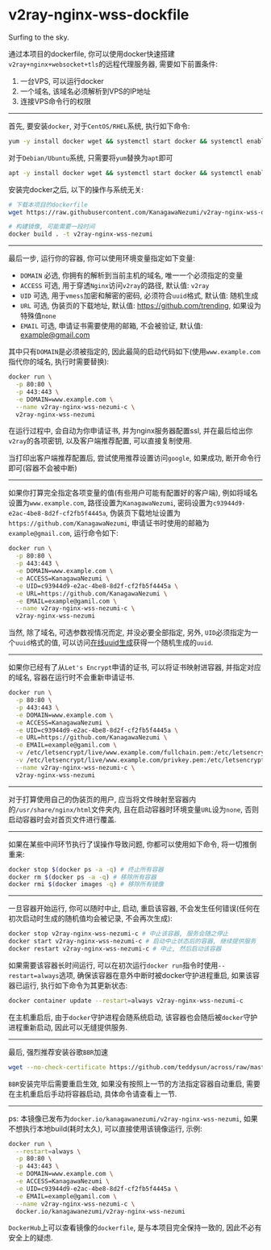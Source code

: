 # v2ray-nginx-wss-dockfile
Surfing to the sky.


通过本项目的dockerfile, 你可以使用docker快速搭建`v2ray+nginx+websocket+tls`的远程代理服务器, 需要如下前置条件:

1. 一台VPS, 可以运行docker
2. 一个域名, 该域名必须解析到VPS的IP地址
3. 连接VPS命令行的权限

---

首先, 要安装`docker`, 对于`CentOS/RHEL`系统, 执行如下命令:

```bash
yum -y install docker wget && systemctl start docker && systemctl enable docker
```

对于`Debian/Ubuntu`系统, 只需要将`yum`替换为`apt`即可

```bash
apt -y install docker wget && systemctl start docker && systemctl enable docker
```

安装完docker之后, 以下的操作与系统无关:

```bash
# 下载本项目的dockerfile
wget https://raw.githubusercontent.com/KanagawaNezumi/v2ray-nginx-wss-dockerfile/master/dockerfile -O dockerfile

# 构建镜像, 可能需要一段时间
docker build . -t v2ray-nginx-wss-nezumi 
```
---

最后一步, 运行你的容器, 你可以使用环境变量指定如下变量:

- `DOMAIN` 必选, 你拥有的解析到当前主机的域名, 唯一一个必须指定的变量
- `ACCESS` 可选, 用于穿透`Nginx`访问`v2ray`的路径, 默认值: `v2ray`
- `UID` 可选, 用于`vmess`加密和解密的密码, 必须符合`uuid`格式, 默认值: 随机生成
- `URL` 可选, 伪装页的下载地址, 默认值: https://github.com/trending, 如果设为特殊值`none`
- `EMAIL` 可选, 申请证书需要使用的邮箱, 不会被验证, 默认值: example@gmail.com


其中只有`DOMAIN`是必须被指定的, 因此最简的启动代码如下(使用`www.example.com`指代你的域名, 执行时需要替换):

```bash
docker run \
  -p 80:80 \
  -p 443:443 \
  -e DOMAIN=www.example.com \
  --name v2ray-nginx-wss-nezumi-c \
  v2ray-nginx-wss-nezumi
```

在运行过程中, 会自动为你申请证书,  并为nginx服务器配置ssl, 并在最后给出你`v2ray`的各项密钥, 以及客户端推荐配置, 可以直接复制使用.

当打印出客户端推荐配置后, 尝试使用推荐设置访问`google`, 如果成功, 断开命令行即可(容器不会被中断)

----

如果你打算完全指定各项变量的值(有些用户可能有配置好的客户端), 例如将域名设置为`www.example.com`, 路径设置为`KanagawaNezumi`, 密码设置为`c93944d9-e2ac-4be8-8d2f-cf2fb5f4445a`, 伪装页下载地址设置为`https://github.com/KanagawaNezumi`, 申请证书时使用的邮箱为`example@gmail.com`, 运行命令如下:

```bash
docker run \
  -p 80:80 \
  -p 443:443 \
  -e DOMAIN=www.example.com \
  -e ACCESS=KanagawaNezumi \
  -e UID=c93944d9-e2ac-4be8-8d2f-cf2fb5f4445a \
  -e URL=https://github.com/KanagawaNezumi \
  -e EMAIL=example@gamil.com \
  --name v2ray-nginx-wss-nezumi-c \
  v2ray-nginx-wss-nezumi
```

当然, 除了域名, 可选参数视情况而定, 并没必要全部指定, 另外, `UID`必须指定为一个`uuid`格式的值, 可以访问[在线uuid生成](https://www.uuidgenerator.net/)获得一个随机生成的`uuid`.

---

如果你已经有了从`Let's Encrypt`申请的证书, 可以将证书映射进容器, 并指定对应的域名, 容器在运行时不会重新申请证书.

```bash
docker run \
  -p 80:80 \
  -p 443:443 \
  -e DOMAIN=www.example.com \
  -e ACCESS=KanagawaNezumi \
  -e UID=c93944d9-e2ac-4be8-8d2f-cf2fb5f4445a \
  -e URL=https://github.com/KanagawaNezumi \
  -e EMAIL=example@gamil.com \
  -v /etc/letsencrypt/live/www.example.com/fullchain.pem:/etc/letsencrypt/live/www.example.com/fullchain.pem \
  -v /etc/letsencrypt/live/www.example.com/privkey.pem:/etc/letsencrypt/live/www.example.com/privkey.pem \
  --name v2ray-nginx-wss-nezumi-c \
  v2ray-nginx-wss-nezumi
```
---

对于打算使用自己的伪装页的用户, 应当将文件映射至容器内的`/usr/share/nginx/html`文件夹内, 且在启动容器时环境变量`URL`设为`none`, 否则启动容器时会对首页文件进行覆盖.

---

如果在某些中间环节执行了误操作导致问题, 你都可以使用如下命令, 将一切推倒重来:

```bash
docker stop $(docker ps -a -q) # 终止所有容器
docker rm $(docker ps -a -q) # 移除所有容器
docker rmi $(docker images -q) # 移除所有镜像
```
---

一旦容器开始运行, 你可以随时中止, 启动, 重启该容器, 不会发生任何错误(任何在初次启动时生成的随机值均会被记录, 不会再次生成):

```bash
docker stop v2ray-nginx-wss-nezumi-c # 中止该容器, 服务会随之停止
docker start v2ray-nginx-wss-nezumi-c # 启动中止状态后的容器, 继续提供服务
docker restart v2ray-nginx-wss-nezumi-c # 中止, 然后启动该容器
```

如果需要该容器长时间运行, 可以在初次运行`docker run`指令时使用`--restart=always`选项, 确保该容器在意外中断时被docker守护进程重启, 如果该容器已运行, 执行如下命令为其更新状态:

```bash
docker container update --restart=always v2ray-nginx-wss-nezumi-c
```

在主机重启后, 由于`docker`守护进程会随系统启动, 该容器也会随后被`docker`守护进程重新启动, 因此可以无缝提供服务.

---

最后, 强烈推荐安装谷歌`BBR`加速

```bash
wget --no-check-certificate https://github.com/teddysun/across/raw/master/bbr.sh && chmod +x bbr.sh && ./bbr.sh
```
`BBR`安装完毕后需要重启生效, 如果没有按照上一节的方法指定容器自动重启, 需要在主机重启后手动将容器启动, 具体命令请查看上一节. 

---

ps: 本镜像已发布为`docker.io/kanagawanezumi/v2ray-nginx-wss-nezumi`, 如果不想执行本地build(耗时太久), 可以直接使用该镜像运行, 示例:

```bash
docker run \
  --restart=always \
  -p 80:80 \
  -p 443:443 \
  -e DOMAIN=www.example.com \
  -e ACCESS=KanagawaNezumi \
  -e UID=c93944d9-e2ac-4be8-8d2f-cf2fb5f4445a \
  -e EMAIL=example@gamil.com \
  --name v2ray-nginx-wss-nezumi-c \
  docker.io/kanagawanezumi/v2ray-nginx-wss-nezumi
  ```
`DockerHub`上可以查看镜像的`dockerfile`, 是与本项目完全保持一致的, 因此不必有安全上的疑虑.
